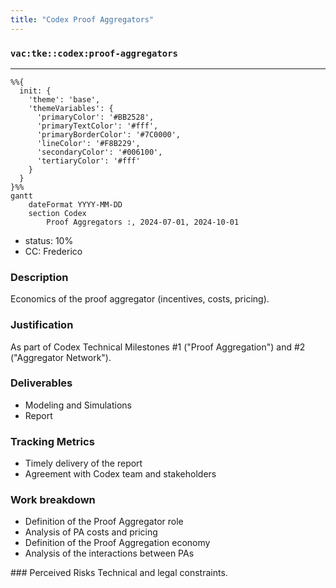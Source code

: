 ```yaml
---
title: "Codex Proof Aggregators"
---
```

### `vac:tke::codex:proof-aggregators`
---

```mermaid
%%{ 
  init: { 
    'theme': 'base', 
    'themeVariables': { 
      'primaryColor': '#BB2528', 
      'primaryTextColor': '#fff', 
      'primaryBorderColor': '#7C0000', 
      'lineColor': '#F8B229', 
      'secondaryColor': '#006100', 
      'tertiaryColor': '#fff' 
    } 
  } 
}%%
gantt
	dateFormat YYYY-MM-DD
	section Codex
		Proof Aggregators :, 2024-07-01, 2024-10-01
```

- status: 10%
- CC: Frederico

### Description
Economics of the proof aggregator (incentives, costs, pricing).

### Justification
As part of Codex Technical Milestones #1 ("Proof Aggregation") and #2 ("Aggregator Network").

### Deliverables
- Modeling and Simulations
- Report 

### Tracking Metrics
- Timely delivery of the report
- Agreement with Codex team and stakeholders

### Work breakdown
- Definition of the Proof Aggregator role
- Analysis of PA costs and pricing
- Definition of the Proof Aggregation economy
- Analysis of the interactions between PAs

### Perceived Risks
Technical and legal constraints.
